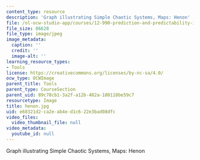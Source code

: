 ```yaml
---
content_type: resource
description: 'Graph illustrating Simple Chaotic Systems, Maps: Henon'
file: /ol-ocw-studio-app/courses/12-990-prediction-and-predictability-in-the-atmosphere-and-oceans-spring-2003/e68321d2ca2eab4ed1c622e3bad08dfc_henon.jpg
file_size: 86628
file_type: image/jpeg
image_metadata:
  caption: ''
  credit: ''
  image-alt: ''
learning_resource_types:
- Tools
license: https://creativecommons.org/licenses/by-nc-sa/4.0/
ocw_type: OCWImage
parent_title: Tools
parent_type: CourseSection
parent_uid: 89c78cb1-3a2f-a12b-482a-180118be59c7
resourcetype: Image
title: henon.jpg
uid: e68321d2-ca2e-ab4e-d1c6-22e3bad08dfc
video_files:
  video_thumbnail_file: null
video_metadata:
  youtube_id: null
---
```

Graph illustrating Simple Chaotic Systems, Maps: Henon